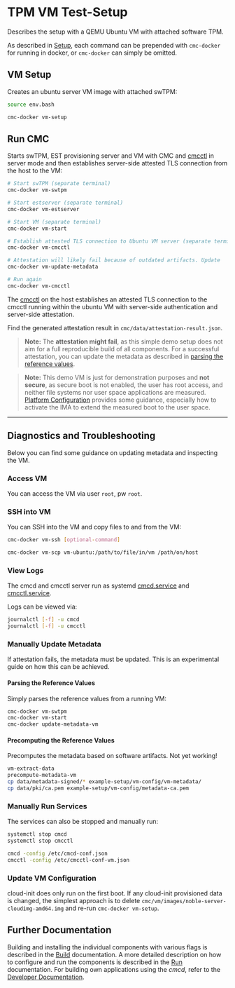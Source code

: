 # TPM VM Test-Setup

Describes the setup with a QEMU Ubuntu VM with attached software TPM.

As described in [Setup](./setup.md#prerequisites), each command can be prepended with `cmc-docker`
for running in docker, or `cmc-docker` can simply be omitted.

## VM Setup

Creates an ubuntu server VM image with attached swTPM:
```sh
source env.bash

cmc-docker vm-setup
```

## Run CMC

Starts swTPM, EST provisioning server and VM with CMC and [cmcctl](./architecture.md#cmcctl) in
server mode and then establishes server-side attested TLS connection from the host to the VM:
```sh
# Start swTPM (separate terminal)
cmc-docker vm-swtpm

# Start estserver (separate terminal)
cmc-docker vm-estserver

# Start VM (separate terminal)
cmc-docker vm-start

# Establish attested TLS connection to Ubuntu VM server (separate terminal)
cmc-docker vm-cmcctl

# Attestation will likely fail because of outdated artifacts. Update
cmc-docker vm-update-metadata

# Run again
cmc-docker vm-cmcctl
```

The [cmcctl](./architecture.md#cmcctl) on the host establishes an attested TLS connection to
the cmcctl running within the ubuntu VM with server-side authentication and server-side
attestation.

Find the generated attestation result in `cmc/data/attestation-result.json`.

> **Note:** The **attestation might fail**, as this simple demo setup does not aim for a full
> reproducible build of all components. For a successful attestation, you can update the metadata as
> described in [parsing the reference values](#parsing-the-reference-values).

> **Note:** This demo VM is just for demonstration purposes and **not secure**, as secure boot is
> not enabled, the user has root access, and neither file systems nor user space applications are
> measured. [Platform Configuration](./setup-tpm.md#platform-configuration) provides some guidance,
> especially how to activate the IMA to extend the measured boot to the user space.


---


## Diagnostics and Troubleshooting

Below you can find some guidance on updating metadata and inspecting the VM.

### Access VM

You can access the VM via user `root`, pw `root`.

### SSH into VM

You can SSH into the VM and copy files to and from the VM:
```sh
cmc-docker vm-ssh [optional-command]

cmc-docker vm-scp vm-ubuntu:/path/to/file/in/vm /path/on/host
```

### View Logs

The cmcd and cmcctl server run as systemd [cmcd.service](../example-setup/vm-config/cmcd.service)
and [cmcctl.service](../example-setup/vm-config/cmcctl.service).

Logs can be viewed via:
```sh
journalctl [-f] -u cmcd
journalctl [-f] -u cmcctl
```

### Manually Update Metadata

If attestation fails, the metadata must be updated. This is an experimental guide
on how this can be achieved.

#### Parsing the Reference Values

Simply parses the reference values from a running VM:
```sh
cmc-docker vm-swtpm
cmc-docker vm-start
cmc-docker update-metadata-vm
```

#### Precomputing the Reference Values

Precomputes the metadata based on software artifacts. Not yet working!
```sh
vm-extract-data
precompute-metadata-vm
cp data/metadata-signed/* example-setup/vm-config/vm-metadata/
cp data/pki/ca.pem example-setup/vm-config/metadata-ca.pem
```

### Manually Run Services

The services can also be stopped and manually run:
```sh
systemctl stop cmcd
systemctl stop cmcctl

cmcd -config /etc/cmcd-conf.json
cmcctl -config /etc/cmcctl-conf-vm.json
```

### Update VM Configuration

cloud-init does only run on the first boot. If any cloud-init provisioned data is changed, the
simplest approach is to delete `cmc/vm/images/noble-server-cloudimg-amd64.img` and re-run
`cmc-docker vm-setup`.

## Further Documentation

Building and installing the individual components with various flags is described in the
[Build](./build-and-install.md) documentation. A more detailed description on how to configure and
run the components is described in the [Run](./run.md) documentation. For building own applications
using the *cmcd*, refer to the [Developer Documentation](./dev.md).